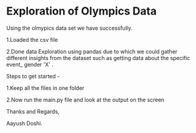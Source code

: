 # Exploration of Olympics Data

Using the olmypics data set we have successfully.

1.Loaded the csv file

2.Done data Exploration using pandas due to which we could gather different insights from the dataset such as getting data about the specific event_ gender 'X' .

Steps to get started - 

1.Keep all the files in one folder 

2.Now run the main.py file and look at the output on the screen

Thanks and Regards,

Aayush Doshi.

